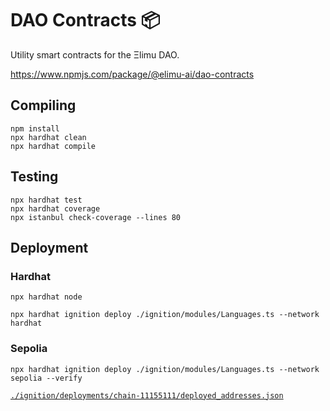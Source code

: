 # DAO Contracts 📦

Utility smart contracts for the Ξlimu DAO.

https://www.npmjs.com/package/@elimu-ai/dao-contracts

## Compiling

```shell
npm install
npx hardhat clean
npx hardhat compile
```

## Testing

```shell
npx hardhat test
npx hardhat coverage
npx istanbul check-coverage --lines 80
```

## Deployment

### Hardhat

```shell
npx hardhat node
```
```shell
npx hardhat ignition deploy ./ignition/modules/Languages.ts --network hardhat
```

### Sepolia

```shell
npx hardhat ignition deploy ./ignition/modules/Languages.ts --network sepolia --verify
```

[`./ignition/deployments/chain-11155111/deployed_addresses.json`](./ignition/deployments/chain-11155111/deployed_addresses.json)
